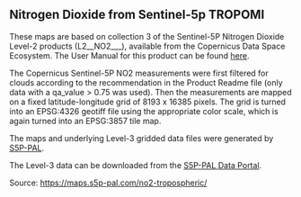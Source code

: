 ## Nitrogen Dioxide from Sentinel-5p TROPOMI

These maps are based on collection 3 of the Sentinel-5P Nitrogen Dioxide Level-2 products (L2__NO2___), available from the Copernicus Data Space Ecosystem.
The User Manual for this product can be found [here](https://sentinels.copernicus.eu/documents/247904/2474726/Sentinel-5P-Level-2-Product-User-Manual-Nitrogen-Dioxide.pdf).

The Copernicus Sentinel-5P NO2 measurements were first filtered for clouds according to the recommendation in the Product Readme file (only data with a qa_value > 0.75 was used). Then the measurements are mapped on a fixed latitude-longitude grid of 8193 x 16385 pixels. The grid is turned into an EPSG:4326 geotiff file using the appropriate color scale, which is again turned into an EPSG:3857 tile map.

The maps and underlying Level-3 gridded data files were generated by [S5P-PAL](https://s5p-pal.com/). 

The Level-3 data can be downloaded from the [S5P-PAL Data Portal](https://data-portal.s5p-pal.com/).

Source: https://maps.s5p-pal.com/no2-tropospheric/
